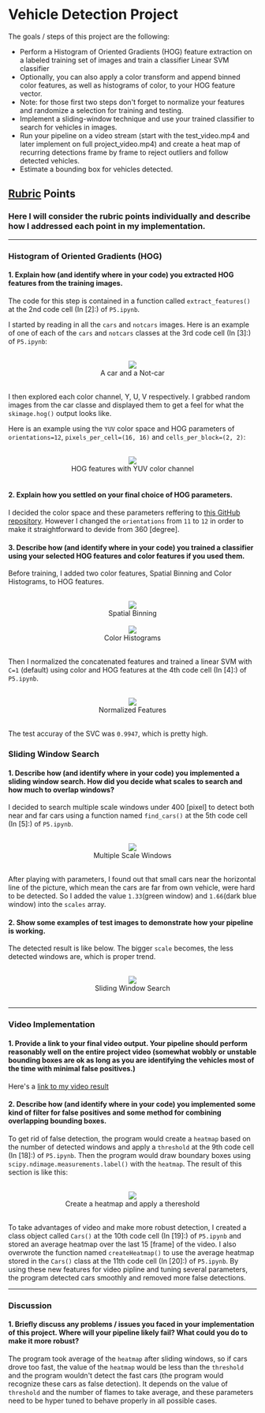 # Vehicle Detection Project

The goals / steps of this project are the following:

* Perform a Histogram of Oriented Gradients (HOG) feature extraction on a labeled training set of images and train a classifier Linear SVM classifier
* Optionally, you can also apply a color transform and append binned color features, as well as histograms of color, to your HOG feature vector.
* Note: for those first two steps don't forget to normalize your features and randomize a selection for training and testing.
* Implement a sliding-window technique and use your trained classifier to search for vehicles in images.
* Run your pipeline on a video stream (start with the test_video.mp4 and later implement on full project_video.mp4) and create a heat map of recurring detections frame by frame to reject outliers and follow detected vehicles.
* Estimate a bounding box for vehicles detected.

## [Rubric](https://review.udacity.com/#!/rubrics/513/view) Points
### Here I will consider the rubric points individually and describe how I addressed each point in my implementation.  

---
### Histogram of Oriented Gradients (HOG)

#### 1. Explain how (and identify where in your code) you extracted HOG features from the training images.

The code for this step is contained in a function called `extract_features()` at the 2nd code cell (In [2]:) of `P5.ipynb`.  

I started by reading in all the `cars` and `notcars` images.  Here is an example of one of each of the `cars` and `notcars` classes at the 3rd code cell (In [3]:) of `P5.ipynb`:

<div style="text-align:center"><br/>
<img src="./output_images/car_not_car.png"><br/>
A car and a Not-car<br/><br/>
</div>

I then explored each color channel, Y, U, V respectively. I grabbed random images from the car classe and displayed them to get a feel for what the `skimage.hog()` output looks like.

Here is an example using the `YUV` color space and HOG parameters of `orientations=12`, `pixels_per_cell=(16, 16)` and `cells_per_block=(2, 2)`:

<div style="text-align:center"><br/>
<img src="./output_images/hog_yuv.png"><br/>
HOG features with YUV color channel<br/><br/>
</div>

#### 2. Explain how you settled on your final choice of HOG parameters.

I decided the color space and these parameters reffering to [this GitHub repository](https://github.com/jeremy-shannon/CarND-Vehicle-Detection). However I changed the `orientations` from `11` to `12` in order to make it straightforward to devide from 360 [degree].

#### 3. Describe how (and identify where in your code) you trained a classifier using your selected HOG features and color features if you used them.

Before training, I added two color features, Spatial Binning and Color Histograms, to HOG features.

<div style="text-align:center"><br/>
<img src="./output_images/spatial_binning.png"><br/>
Spatial Binning<br/>
</div>

<div style="text-align:center"><br/>
<img src="./output_images/color_histograms.png"><br/>
Color Histograms<br/><br/>
</div>

Then I normalized the concatenated features and trained a linear SVM with `C=1` (default) using color and HOG features at the 4th code cell (In [4]:) of `P5.ipynb`.

<div style="text-align:center"><br/>
<img src="./output_images/normalized.png"><br/>
Normalized Features<br/><br/>
</div>

The test accuray of the SVC was `0.9947`, which is pretty high.

### Sliding Window Search

#### 1. Describe how (and identify where in your code) you implemented a sliding window search.  How did you decide what scales to search and how much to overlap windows?

I decided to search multiple scale windows under 400 [pixel] to detect both near and far cars using a function named `find_cars()` at the 5th code cell (In [5]:) of `P5.ipynb`.

<div style="text-align:center"><br/>
<img src="./output_images/multiple_scale_windows.png"><br/>
Multiple Scale Windows<br/><br/>
</div>

After playing with parameters, I found out that small cars near the horizontal line of the picture, which mean the cars are far from own vehicle, were hard to be detected. So I added the value `1.33`(green window) and `1.66`(dark blue window) into the `scales` array.

#### 2. Show some examples of test images to demonstrate how your pipeline is working.

The detected result is like below. The bigger `scale` becomes, the less detected windows are, which is proper trend.

<div style="text-align:center"><br/>
<img src="./output_images/sliding_window_search.png"><br/>
Sliding Window Search<br/><br/>
</div>

---

### Video Implementation

#### 1. Provide a link to your final video output.  Your pipeline should perform reasonably well on the entire project video (somewhat wobbly or unstable bounding boxes are ok as long as you are identifying the vehicles most of the time with minimal false positives.)

Here's a [link to my video result](./output_videos/project_video_output.mp4)

#### 2. Describe how (and identify where in your code) you implemented some kind of filter for false positives and some method for combining overlapping bounding boxes.

To get rid of false detection, the program would create a `heatmap` based on the number of detected windows and apply a `threshold` at the 9th code cell (In [18]:) of `P5.ipynb`. Then the program would draw boundary boxes using `scipy.ndimage.measurements.label()` with the `heatmap`. The result of this section is like this:

<div style="text-align:center"><br/>
<img src="./output_images/heatmap_threshold.png"><br/>
Create a heatmap and apply a thereshold<br/><br/>
</div>

To take advantages of video and make more robust detection, I created a class object called `Cars()` at the 10th code cell (In [19]:) of `P5.ipynb` and stored an average heatmap over the last 15 [frame] of the video. I also overwrote the function named `createHeatmap()` to use the average heatmap stored in the `Cars()` class at the 11th code cell (In [20]:) of `P5.ipynb`. By using these new features for video pipline and tuning several parameters, the program detected cars smoothly and removed more false detections.

---

### Discussion

#### 1. Briefly discuss any problems / issues you faced in your implementation of this project.  Where will your pipeline likely fail?  What could you do to make it more robust?

The program took average of the `heatmap` after sliding windows, so if cars drove too fast, the value of the `heatmap` would be less than the `threshold` and the program wouldn't detect the fast cars (the program would recognize these cars as false detection). It depends on the value of `threshold` and the number of flames to take average, and these parameters need to be hyper tuned to behave properly in all possible cases. 
